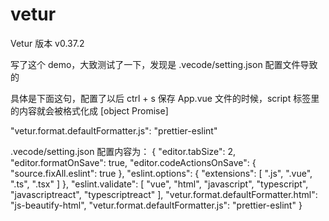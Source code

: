 # vetur

Vetur 版本 v0.37.2

写了这个 demo，大致测试了一下，发现是 .vecode/setting.json 配置文件导致的

具体是下面这句，配置了以后 ctrl + s 保存 App.vue 文件的时候，script 标签里的内容就会被格式化成 [object Promise]

"vetur.format.defaultFormatter.js": "prettier-eslint"

 .vecode/setting.json 配置内容为：
{
  "editor.tabSize": 2,
  "editor.formatOnSave": true,
  "editor.codeActionsOnSave": {
    "source.fixAll.eslint": true
  },
  "eslint.options": {
    "extensions": [
      ".js",
      ".vue",
      ".ts",
      ".tsx"
    ]
  },
  "eslint.validate": [
    "vue",
    "html",
    "javascript",
    "typescript",
    "javascriptreact",
    "typescriptreact"
  ],
  "vetur.format.defaultFormatter.html": "js-beautify-html",
  "vetur.format.defaultFormatter.js": "prettier-eslint"
}
